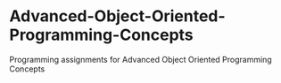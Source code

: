 # Advanced-Object-Oriented-Programming-Concepts
Programming assignments for Advanced Object Oriented Programming Concepts
